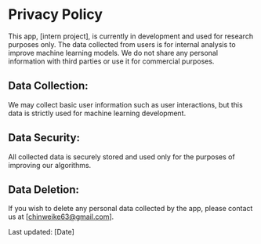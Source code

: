 # Privacy Policy

This app, [intern project], is currently in development and used for research purposes only. The data collected from users is for internal analysis to improve machine learning models. We do not share any personal information with third parties or use it for commercial purposes.

## Data Collection:
We may collect basic user information such as user interactions, but this data is strictly used for machine learning development.

## Data Security:
All collected data is securely stored and used only for the purposes of improving our algorithms.

## Data Deletion:
If you wish to delete any personal data collected by the app, please contact us at [chinweike63@gmail.com].

Last updated: [Date]
